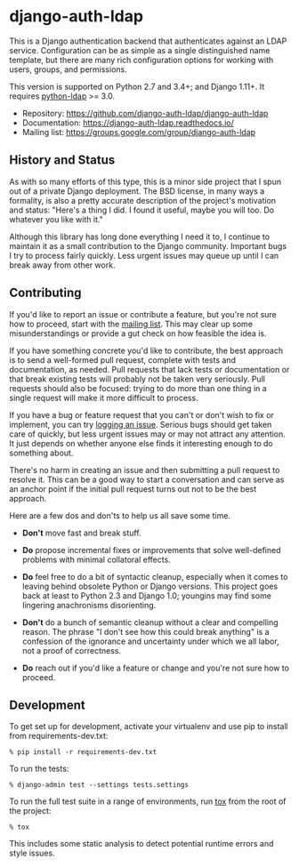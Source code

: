 # django-auth-ldap

This is a Django authentication backend that authenticates against an LDAP
service. Configuration can be as simple as a single distinguished name template,
but there are many rich configuration options for working with users, groups,
and permissions.

This version is supported on Python 2.7 and 3.4+; and Django 1.11+. It requires
[python-ldap][] >= 3.0.

* Repository: https://github.com/django-auth-ldap/django-auth-ldap
* Documentation: https://django-auth-ldap.readthedocs.io/
* Mailing list: https://groups.google.com/group/django-auth-ldap


## History and Status

As with so many efforts of this type, this is a minor side project that I spun
out of a private Django deployment. The BSD license, in many ways a formality,
is also a pretty accurate description of the project's motivation and status:
"Here's a thing I did. I found it useful, maybe you will too. Do whatever you
like with it."

Although this library has long done everything I need it to, I continue to
maintain it as a small contribution to the Django community. Important bugs I
try to process fairly quickly. Less urgent issues may queue up until I can break
away from other work.


## Contributing

If you'd like to report an issue or contribute a feature, but you're not sure
how to proceed, start with the [mailing list][]. This may clear up some
misunderstandings or provide a gut check on how feasible the idea is.

If you have something concrete you'd like to contribute, the best approach is to
send a well-formed pull request, complete with tests and documentation, as
needed. Pull requests that lack tests or documentation or that break existing
tests will probably not be taken very seriously. Pull requests should also be
focused: trying to do more than one thing in a single request will make it more
difficult to process.

If you have a bug or feature request that you can't or don't wish to fix or
implement, you can try [logging an issue][issues]. Serious bugs should get taken
care of quickly, but less urgent issues may or may not attract any attention. It
just depends on whether anyone else finds it interesting enough to do something
about.

There's no harm in creating an issue and then submitting a pull request to
resolve it. This can be a good way to start a conversation and can serve as an
anchor point if the initial pull request turns out not to be the best approach.

Here are a few dos and don'ts to help us all save some time.

* **Don't** move fast and break stuff.

* **Do** propose incremental fixes or improvements that solve well-defined
  problems with minimal collatoral effects.

* **Do** feel free to do a bit of syntactic cleanup, especially when it comes to
  leaving behind obsolete Python or Django versions. This project goes back at
  least to Python 2.3 and Django 1.0; youngins may find some lingering
  anachronisms disorienting.

* **Don't** do a bunch of semantic cleanup without a clear and compelling
  reason. The phrase "I don't see how this could break anything" is a confession
  of the ignorance and uncertainty under which we all labor, not a proof of
  correctness.

* **Do** reach out if you'd like a feature or change and you're not sure how to
  proceed.


## Development

To get set up for development, activate your virtualenv and use pip to install
from requirements-dev.txt:

    % pip install -r requirements-dev.txt

To run the tests:

    % django-admin test --settings tests.settings

To run the full test suite in a range of environments, run [tox][] from the root
of the project:

    % tox

This includes some static analysis to detect potential runtime errors and style
issues.


[python-ldap]: https://pypi.python.org/pypi/python-ldap
[mailing list]: https://groups.google.com/group/django-auth-ldap 
[issues]: https://github.com/django-auth-ldap/django-auth-ldap/issues
[tox]: https://tox.readthedocs.io/
